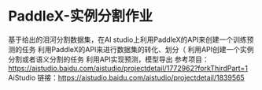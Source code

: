 


# PaddleX-实例分割作业
基于给出的泪河分割数据集，在AI studio上利用PaddleX的API来创建一个训练预测的任务
利用PaddleX的API来进行数据集的转化、划分（
利用API创建一个实例分割或者语义分割的任务
利用API实现预测，模型导出
参考项目：https://aistudio.baidu.com/aistudio/projectdetail/1772962?forkThirdPart=1
AiStudio 链接：https://aistudio.baidu.com/aistudio/projectdetail/1839565
